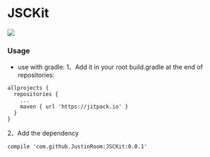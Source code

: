# JSCKit
![](https://jitpack.io/v/JustinRoom/JSCKit.svg)
### Usage
+ use with gradle:
1、Add it in your root build.gradle at the end of repositories:
```
allprojects {
  repositories {
    ...
    maven { url 'https://jitpack.io' }
  }
}
```
2、Add the dependency
```
compile 'com.github.JustinRoom:JSCKit:0.0.1'
```
